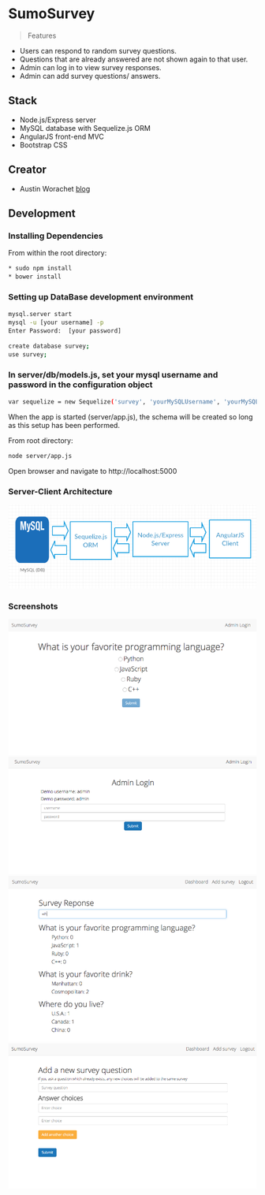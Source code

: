 # SumoSurvey

> Features

- Users can respond to random survey questions.
- Questions that are already answered are not shown again to that user.
- Admin can log in to view survey responses.
- Admin can add survey questions/ answers.

## Stack
- Node.js/Express server
- MySQL database with Sequelize.js ORM
- AngularJS front-end MVC
- Bootstrap CSS

## Creator
- Austin Worachet [blog](http://austinwo.com)

## Development

### Installing Dependencies

From within the root directory:
```sh
* sudo npm install
* bower install
```

### Setting up DataBase development environment

```sh
mysql.server start
mysql -u [your username] -p
Enter Password:  [your password]
```

```sh
create database survey;
use survey;
```

### In server/db/models.js, set your mysql username and password in the configuration object

```sh
var sequelize = new Sequelize('survey', 'yourMySQLUsername', 'yourMySQLPassword');
```

When the app is started (server/app.js), the schema will be created so long as this setup has been performed.



From root directory:
```sh
node server/app.js
```

Open browser and navigate to http://localhost:5000

### Server-Client Architecture
![Architecture](screenshots/Architecture.png)

### Screenshots

![Survey](screenshots/1.png)
![Admin Login](screenshots/2.png)
![Survey Responses](screenshots/3.png)
![Add Survey Question](screenshots/4.png)
